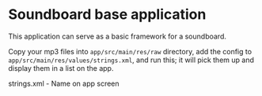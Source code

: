 # Soundboard base application
This application can serve as a basic framework for a soundboard. 

Copy your mp3 files into `app/src/main/res/raw` directory, 
add the config to `app/src/main/res/values/strings.xml`, and run this; 
it will pick them up and display them in a list on the app.

strings.xml - <string name="filename_no_extension">Name on app screen</string>